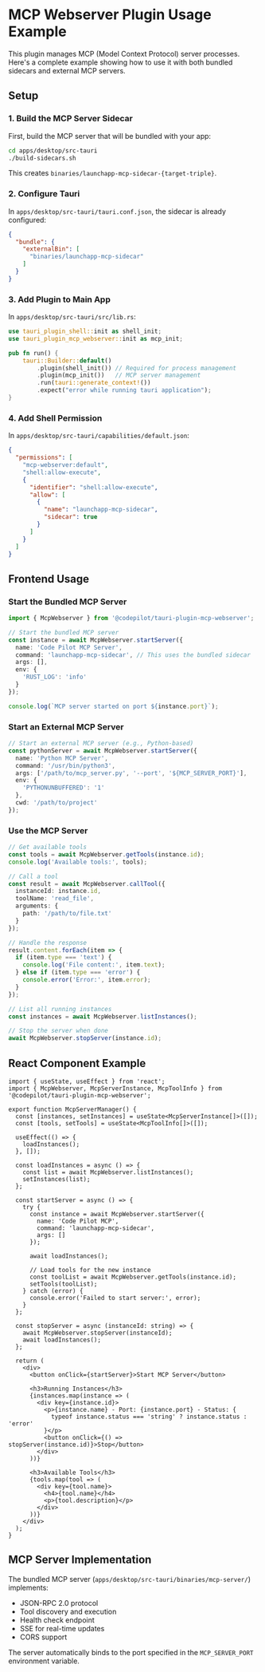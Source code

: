 # MCP Webserver Plugin Usage Example

This plugin manages MCP (Model Context Protocol) server processes. Here's a complete example showing how to use it with both bundled sidecars and external MCP servers.

## Setup

### 1. Build the MCP Server Sidecar

First, build the MCP server that will be bundled with your app:

```bash
cd apps/desktop/src-tauri
./build-sidecars.sh
```

This creates `binaries/launchapp-mcp-sidecar-{target-triple}`.

### 2. Configure Tauri

In `apps/desktop/src-tauri/tauri.conf.json`, the sidecar is already configured:

```json
{
  "bundle": {
    "externalBin": [
      "binaries/launchapp-mcp-sidecar"
    ]
  }
}
```

### 3. Add Plugin to Main App

In `apps/desktop/src-tauri/src/lib.rs`:

```rust
use tauri_plugin_shell::init as shell_init;
use tauri_plugin_mcp_webserver::init as mcp_init;

pub fn run() {
    tauri::Builder::default()
        .plugin(shell_init()) // Required for process management
        .plugin(mcp_init())   // MCP server management
        .run(tauri::generate_context!())
        .expect("error while running tauri application");
}
```

### 4. Add Shell Permission

In `apps/desktop/src-tauri/capabilities/default.json`:

```json
{
  "permissions": [
    "mcp-webserver:default",
    "shell:allow-execute",
    {
      "identifier": "shell:allow-execute",
      "allow": [
        {
          "name": "launchapp-mcp-sidecar",
          "sidecar": true
        }
      ]
    }
  ]
}
```

## Frontend Usage

### Start the Bundled MCP Server

```typescript
import { McpWebserver } from '@codepilot/tauri-plugin-mcp-webserver';

// Start the bundled MCP server
const instance = await McpWebserver.startServer({
  name: 'Code Pilot MCP Server',
  command: 'launchapp-mcp-sidecar', // This uses the bundled sidecar
  args: [],
  env: {
    'RUST_LOG': 'info'
  }
});

console.log(`MCP server started on port ${instance.port}`);
```

### Start an External MCP Server

```typescript
// Start an external MCP server (e.g., Python-based)
const pythonServer = await McpWebserver.startServer({
  name: 'Python MCP Server',
  command: '/usr/bin/python3',
  args: ['/path/to/mcp_server.py', '--port', '${MCP_SERVER_PORT}'],
  env: {
    'PYTHONUNBUFFERED': '1'
  },
  cwd: '/path/to/project'
});
```

### Use the MCP Server

```typescript
// Get available tools
const tools = await McpWebserver.getTools(instance.id);
console.log('Available tools:', tools);

// Call a tool
const result = await McpWebserver.callTool({
  instanceId: instance.id,
  toolName: 'read_file',
  arguments: {
    path: '/path/to/file.txt'
  }
});

// Handle the response
result.content.forEach(item => {
  if (item.type === 'text') {
    console.log('File content:', item.text);
  } else if (item.type === 'error') {
    console.error('Error:', item.error);
  }
});

// List all running instances
const instances = await McpWebserver.listInstances();

// Stop the server when done
await McpWebserver.stopServer(instance.id);
```

## React Component Example

```tsx
import { useState, useEffect } from 'react';
import { McpWebserver, McpServerInstance, McpToolInfo } from '@codepilot/tauri-plugin-mcp-webserver';

export function McpServerManager() {
  const [instances, setInstances] = useState<McpServerInstance[]>([]);
  const [tools, setTools] = useState<McpToolInfo[]>([]);
  
  useEffect(() => {
    loadInstances();
  }, []);
  
  const loadInstances = async () => {
    const list = await McpWebserver.listInstances();
    setInstances(list);
  };
  
  const startServer = async () => {
    try {
      const instance = await McpWebserver.startServer({
        name: 'Code Pilot MCP',
        command: 'launchapp-mcp-sidecar',
        args: []
      });
      
      await loadInstances();
      
      // Load tools for the new instance
      const toolList = await McpWebserver.getTools(instance.id);
      setTools(toolList);
    } catch (error) {
      console.error('Failed to start server:', error);
    }
  };
  
  const stopServer = async (instanceId: string) => {
    await McpWebserver.stopServer(instanceId);
    await loadInstances();
  };
  
  return (
    <div>
      <button onClick={startServer}>Start MCP Server</button>
      
      <h3>Running Instances</h3>
      {instances.map(instance => (
        <div key={instance.id}>
          <p>{instance.name} - Port: {instance.port} - Status: {
            typeof instance.status === 'string' ? instance.status : 'error'
          }</p>
          <button onClick={() => stopServer(instance.id)}>Stop</button>
        </div>
      ))}
      
      <h3>Available Tools</h3>
      {tools.map(tool => (
        <div key={tool.name}>
          <h4>{tool.name}</h4>
          <p>{tool.description}</p>
        </div>
      ))}
    </div>
  );
}
```

## MCP Server Implementation

The bundled MCP server (`apps/desktop/src-tauri/binaries/mcp-server/`) implements:

- JSON-RPC 2.0 protocol
- Tool discovery and execution
- Health check endpoint
- SSE for real-time updates
- CORS support

The server automatically binds to the port specified in the `MCP_SERVER_PORT` environment variable.